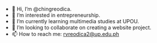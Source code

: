 - 👋 Hi, I’m @chingreodica.
- 👀 I’m interested in entrepreneurship.
- 🌱 I’m currently learning multimedia studies at UPOU.
- 💞️ I’m looking to collaborate on creating a website project.
- 📫 How to reach me: rvreodica2@up.edu.ph

<!---
chingreodica/chingreodica is a ✨ special ✨ repository because its `README.md` (this file) appears on your GitHub profile.
You can click the Preview link to take a look at your changes.
--->
